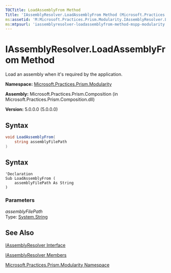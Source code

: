 ```yaml
---
TOCTitle: LoadAssemblyFrom Method
Title: 'IAssemblyResolver.LoadAssemblyFrom Method (Microsoft.Practices.Prism.Modularity)'
ms:assetid: 'M:Microsoft.Practices.Prism.Modularity.IAssemblyResolver.LoadAssemblyFrom(System.String)'
ms:mtpsurl: 'iassemblyresolver-loadassemblyfrom-method-mspp-modularity.md'
---
```


# IAssemblyResolver.LoadAssemblyFrom Method 

 Load an assembly when it's required by the application. 

**Namespace:** [Microsoft.Practices.Prism.Modularity](mspp-modularity-namespace)

**Assembly:** Microsoft.Practices.Prism.Composition (in Microsoft.Practices.Prism.Composition.dll)

**Version:** 5.0.0.0 (5.0.0.0)

## Syntax

```C#
void LoadAssemblyFrom(
	string assemblyFilePath
)
```

## Syntax

```VB
'Declaration
Sub LoadAssemblyFrom ( 
	assemblyFilePath As String
)
```
### Parameters

*assemblyFilePath*  
Type: [System.String](http://msdn.microsoft.com/en-us/library/s1wwdcbf)

## See Also

[IAssemblyResolver Interface](iassemblyresolver-interface-mspp-modularity)

[IAssemblyResolver Members](iassemblyresolver-members-mspp-modularity)

[Microsoft.Practices.Prism.Modularity Namespace](mspp-modularity-namespace)

